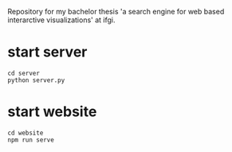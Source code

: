 Repository for my bachelor thesis 'a search engine for web based interarctive visualizations' at ifgi.


# start server

```
cd server 
python server.py 
```

# start website 

```
cd website
npm run serve
```
